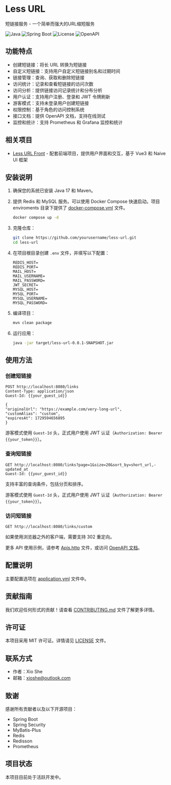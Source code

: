# Less URL

短链接服务 - 一个简单而强大的URL缩短服务

![Java](https://img.shields.io/badge/Java-17-orange)
![Spring Boot](https://img.shields.io/badge/Spring%20Boot-3.x-green)
![License](https://img.shields.io/badge/License-MIT-blue)
![OpenAPI](https://img.shields.io/badge/OpenAPI-green)

## 功能特点

- 创建短链接：将长 URL 转换为短链接
- 自定义短链接：支持用户自定义短链接别名和过期时间
- 链接管理：查询、获取和删除短链接
- 访问统计：记录和查看短链接的访问次数
- 访问分析：提供链接访问记录统计和分布分析
- 用户认证：支持用户注册、登录和 JWT 令牌刷新
- 游客模式：支持未登录用户创建短链接
- 权限控制：基于角色的访问控制系统
- 接口文档：提供 OpenAPI 文档，支持在线测试
- 监控和统计：支持 Prometheus 和 Grafana 监控和统计

## 相关项目

- [Less URL Front](https://github.com/xioshe/less-url-front) - 配套前端项目，提供用户界面和交互，基于 Vue3 和 Naive UI 框架

## 安装说明

1. 确保您的系统已安装 Java 17 和 Maven。

2. 提供 Redis 和 MySQL 服务。可以使用 Docker Compose 快速启动。项目 enviroments 目录下提供了 [docker-compose.yml](environments/docker-compose.yml) 文件。

   ```bash
   docker compose up -d
   ```

3. 克隆仓库：

   ```bash
   git clone https://github.com/yourusername/less-url.git
   cd less-url
   ```

4. 在项目根目录创建 `.env` 文件，并填写以下配置：

    ```dotenv
    REDIS_HOST=
    REDIS_PORT=
    MAIL_HOST=
    MAIL_USERNAME=
    MAIL_PASSWORD=
    JWT_SECRET=
    MYSQL_HOST=
    MYSQL_PORT=
    MYSQL_USERNAME=
    MYSQL_PASSWORD=
    ```

5. 编译项目：

   ```bash
   mvn clean package
   ```

6. 运行应用：

   ```bash
   java -jar target/less-url-0.0.1-SNAPSHOT.jar
   ```

## 使用方法

### 创建短链接

```http
POST http://localhost:8080/links
Content-Type: application/json
Guest-Id: {{your_guest_id}}

{
"originalUrl": "https://example.com/very-long-url",
"customAlias": "custom",
"expiresAt": 1729594656895
}
```

游客模式使用 `Guest-Id` 头，正式用户使用 JWT 认证（`Authorization: Bearer {{your_token}}`）。

### 查询短链接

```http
GET http://localhost:8080/links?page=1&size=20&sort_by=short_url,-updated_at
Guest-Id: {{your_guest_id}}
```

支持丰富的查询条件，包括分页和排序。

游客模式使用 `Guest-Id` 头，正式用户使用 JWT 认证（`Authorization: Bearer {{your_token}}`）。

### 访问短链接

```http
GET http://localhost:8080/links/custom
```

如果使用浏览器之外的客户端，需要支持 302 重定向。

更多 API 使用示例，请参考 [Apis.http](Apis.http) 文件，或访问 [OpenAPI 文档](http://localhost:8080/swagger-ui/index.html)。

## 配置说明

主要配置选项在 [application.yml](src/main/resources/application.yml) 文件中。

## 贡献指南

我们欢迎任何形式的贡献！请查看 [CONTRIBUTING.md](CONTRIBUTING.md) 文件了解更多详情。

## 许可证

本项目采用 MIT 许可证。详情请见 [LICENSE](LICENSE) 文件。

## 联系方式

- 作者：Xio She
- 邮箱：[xioshe@outlook.com](mailto:xioshe@outlook.com)

## 致谢

感谢所有贡献者以及以下开源项目：

- Spring Boot
- Spring Security
- MyBatis-Plus
- Redis
- Redisson
- Prometheus

## 项目状态

本项目目前处于活跃开发中。
